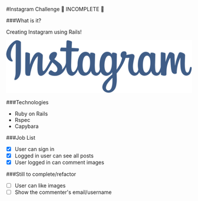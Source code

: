 #Instagram Challenge
🚧 INCOMPLETE 🚧

###What is it?

Creating Instagram using Rails!

![image](public/Instagram.svg)

###Technologies

- Ruby on Rails
- Rspec
- Capybara

###Job List

- [x] User can sign in
- [x] Logged in user can see all posts
- [x] User logged in can comment images

###Still to complete/refactor

- [ ] User can like images
- [ ] Show the commenter's email/username

